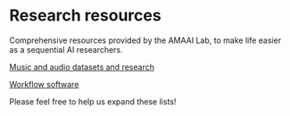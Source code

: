 # Research resources

Comprehensive resources provided by the AMAAI Lab, to make life easier as a sequential AI researchers. 


[Music and audio datasets and research](./Music_AI_datasets_and_models.md)

[Workflow software](./workflow_software.md)


Please feel free to help us expand these lists! 

